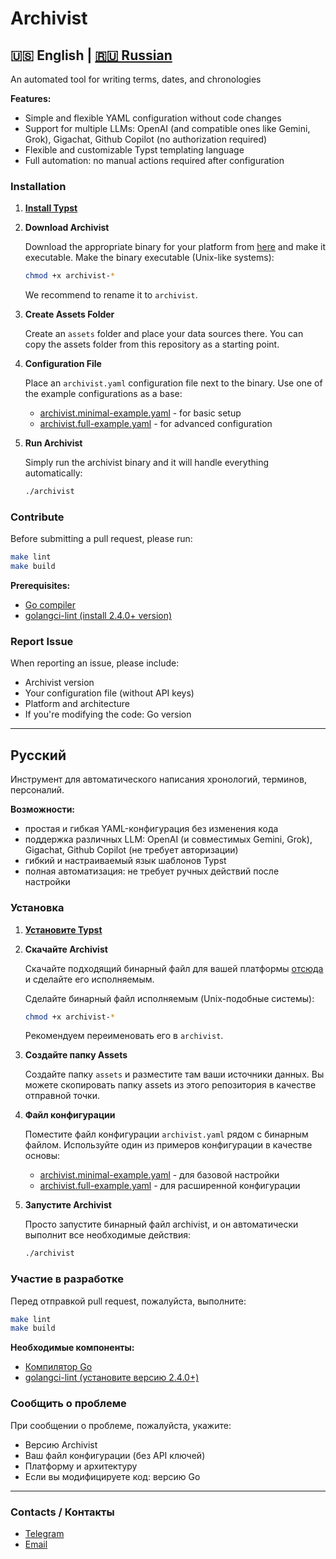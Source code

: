 # Archivist

## 🇺🇸 English | [🇷🇺 Russian](#русский)

An automated tool for writing terms, dates, and chronologies

**Features:**

- Simple and flexible YAML configuration without code changes
- Support for multiple LLMs: OpenAI (and compatible ones like Gemini, Grok), Gigachat, Github Copilot (no authorization required)
- Flexible and customizable Typst templating language
- Full automation: no manual actions required after configuration

### Installation

1. [**Install Typst**](https://github.com/typst/typst#installation)

2. **Download Archivist**

   Download the appropriate binary for your platform from [here](https://github.com/kuzgoga/archivist/releases) and make it executable.
   Make the binary executable (Unix-like systems):

   ```bash
   chmod +x archivist-*
   ```

   We recommend to rename it to `archivist`.

3. **Create Assets Folder**

   Create an `assets` folder and place your data sources there. You can copy the assets folder from this repository as a starting point.

4. **Configuration File**

   Place an `archivist.yaml` configuration file next to the binary. Use one of the example configurations as a base:
   - [archivist.minimal-example.yaml](https://github.com/kuzgoga/archivist/blob/main/archivist.minimal-example.yaml) - for basic setup
   - [archivist.full-example.yaml](https://github.com/kuzgoga/archivist/blob/main/archivist.full-example.yaml) - for advanced configuration

5. **Run Archivist**

   Simply run the archivist binary and it will handle everything automatically:

   ```bash
   ./archivist
   ```

### Contribute

Before submitting a pull request, please run:

```bash
make lint
make build
```

**Prerequisites:**

- [Go compiler](https://go.dev/doc/install)
- [golangci-lint (install 2.4.0+ version)](https://golangci-lint.run/welcome/install/)

### Report Issue

When reporting an issue, please include:

- Archivist version
- Your configuration file (without API keys)
- Platform and architecture
- If you're modifying the code: Go version

---

## Русский

Инструмент для автоматического написания хронологий, терминов, персоналий.

**Возможности:**

- простая и гибкая YAML-конфигурация без изменения кода
- поддержка различных LLM: OpenAI (и совместимых Gemini, Grok), Gigachat, Github Copilot (не требует авторизации)
- гибкий и настраиваемый язык шаблонов Typst
- полная автоматизация: не требует ручных действий после настройки

### Установка

1. [**Установите Typst**](https://github.com/typst/typst#installation)

2. **Скачайте Archivist**

   Скачайте подходящий бинарный файл для вашей платформы [отсюда](https://github.com/kuzgoga/archivist/releases) и сделайте его исполняемым.

   Сделайте бинарный файл исполняемым (Unix-подобные системы):

   ```bash
   chmod +x archivist-*
   ```

   Рекомендуем переименовать его в `archivist`.

3. **Создайте папку Assets**

   Создайте папку `assets` и разместите там ваши источники данных. Вы можете скопировать папку assets из этого репозитория в качестве отправной точки.

4. **Файл конфигурации**

   Поместите файл конфигурации `archivist.yaml` рядом с бинарным файлом. Используйте один из примеров конфигурации в качестве основы:
   - [archivist.minimal-example.yaml](https://github.com/kuzgoga/archivist/blob/main/archivist.minimal-example.yaml) - для базовой настройки
   - [archivist.full-example.yaml](https://github.com/kuzgoga/archivist/blob/main/archivist.full-example.yaml) - для расширенной конфигурации

5. **Запустите Archivist**

   Просто запустите бинарный файл archivist, и он автоматически выполнит все необходимые действия:

   ```bash
   ./archivist
   ```

### Участие в разработке

Перед отправкой pull request, пожалуйста, выполните:

```bash
make lint
make build
```

**Необходимые компоненты:**

- [Компилятор Go](https://go.dev/doc/install)
- [golangci-lint (установите версию 2.4.0+)](https://golangci-lint.run/welcome/install/)

### Сообщить о проблеме

При сообщении о проблеме, пожалуйста, укажите:

- Версию Archivist
- Ваш файл конфигурации (без API ключей)
- Платформу и архитектуру
- Если вы модифицируете код: версию Go

---

### Contacts / Контакты

- [Telegram](https://t.me/kuzgoga)
- [Email](mailto:me@gogacoder.ru)
